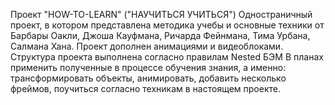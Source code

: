 Проект "HOW-TO-LEARN" ("НАУЧИТЬСЯ УЧИТЬСЯ")
Одностраничный проект, в котором представлена методика учебы и основные техники от Барбары Оакли, Джоша Кауфмана, Ричарда Фейнмана, Тима Урбана, Салмана Хана.
Проект дополнен анимациями и видеоблоками.
Структура проекта выполнена согласно правилам Nested БЭМ
В планах применить полученные в процессе обучения знания, а именно: трансформировать объекты, анимировать, добавить несколько фреймов, поучиться согласно техникам в настоящем проекте. 